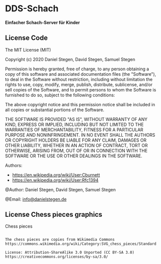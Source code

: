 # DDS-Schach #
#### Einfacher Schach-Server für Kinder ####

## License Code ##

The MIT License (MIT)

Copyright (c) 2020 Daniel Stegen, David Stegen, Samuel Stegen

Permission is hereby granted, free of charge, to any person obtaining a copy
of this software and associated documentation files (the "Software"), to deal
in the Software without restriction, including without limitation the rights
to use, copy, modify, merge, publish, distribute, sublicense, and/or sell
copies of the Software, and to permit persons to whom the Software is
furnished to do so, subject to the following conditions:

The above copyright notice and this permission notice shall be included in all
copies or substantial portions of the Software.

THE SOFTWARE IS PROVIDED "AS IS", WITHOUT WARRANTY OF ANY KIND, EXPRESS OR
IMPLIED, INCLUDING BUT NOT LIMITED TO THE WARRANTIES OF MERCHANTABILITY,
FITNESS FOR A PARTICULAR PURPOSE AND NONINFRINGEMENT. IN NO EVENT SHALL THE
AUTHORS OR COPYRIGHT HOLDERS BE LIABLE FOR ANY CLAIM, DAMAGES OR OTHER
LIABILITY, WHETHER IN AN ACTION OF CONTRACT, TORT OR OTHERWISE, ARISING FROM,
OUT OF OR IN CONNECTION WITH THE SOFTWARE OR THE USE OR OTHER DEALINGS IN THE
SOFTWARE.

Authors:
- https://en.wikipedia.org/wiki/User:Cburnett
- https://en.wikipedia.org/wiki/User:Rfc1394

@Author: Daniel Stegen, David Stegen, Samuel Stegen

@Email: info@danielstegen.de


## License Chess pieces graphics ##

Chess pieces
~~~~~~~~~~~~

The chess pieces are copies from Wikimedia Commons
https://commons.wikimedia.org/wiki/Category:SVG_chess_pieces/Standard

License: Attribution-ShareAlike 3.0 Unported (CC BY-SA 3.0)
https://creativecommons.org/licenses/by-sa/3.0/
